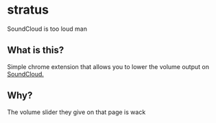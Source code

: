 # stratus
SoundCloud is too loud man

## What is this?
Simple chrome extension that allows you to lower the volume output on [SoundCloud.](www.soundcloud.com)

## Why?
The volume slider they give on that page is wack

